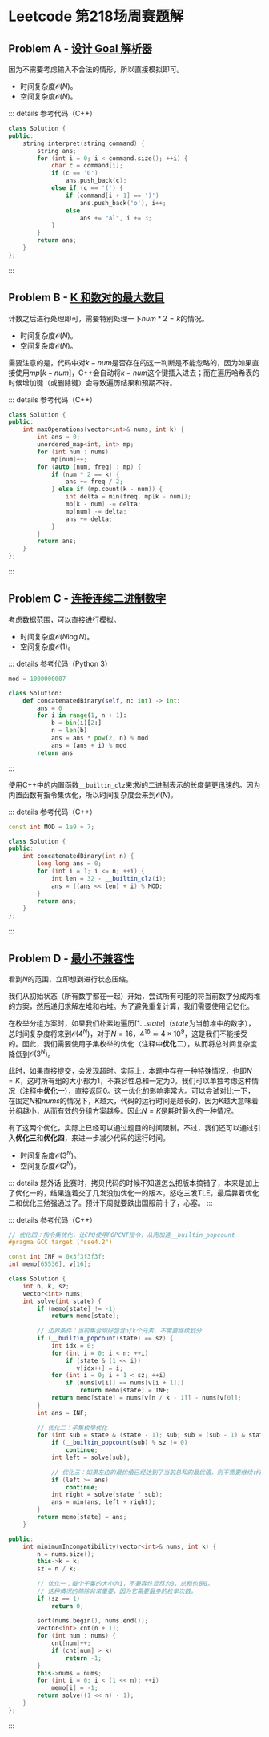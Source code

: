 # Leetcode 第218场周赛题解

## Problem A - [设计 Goal 解析器](https://leetcode-cn.com/problems/goal-parser-interpretation/)

因为不需要考虑输入不合法的情形，所以直接模拟即可。

- 时间复杂度$\mathcal{O}(N)$。
- 空间复杂度$\mathcal{O}(N)$。

::: details 参考代码（C++）

```cpp
class Solution {
public:
    string interpret(string command) {
        string ans;
        for (int i = 0; i < command.size(); ++i) {
            char c = command[i];
            if (c == 'G')
                ans.push_back(c);
            else if (c == '(') {
                if (command[i + 1] == ')')
                    ans.push_back('o'), i++;
                else
                    ans += "al", i += 3;
            }
        }
        return ans;
    }
};
```

:::

## Problem B - [K 和数对的最大数目](https://leetcode-cn.com/problems/max-number-of-k-sum-pairs/)

计数之后进行处理即可，需要特别处理一下$num*2=k$的情况。

- 时间复杂度$\mathcal{O}(N)$。
- 空间复杂度$\mathcal{O}(N)$。

需要注意的是，代码中对$k-num$是否存在的这一判断是不能忽略的，因为如果直接使用$mp[k-num]$，C++会自动将$k-num$这个键插入进去；而在遍历哈希表的时候增加键（或删除键）会导致遍历结果和预期不符。

::: details 参考代码（C++）
```cpp
class Solution {
public:
    int maxOperations(vector<int>& nums, int k) {
        int ans = 0;
        unordered_map<int, int> mp;
        for (int num : nums)
            mp[num]++;
        for (auto [num, freq] : mp) {
            if (num * 2 == k) {
                ans += freq / 2;
            } else if (mp.count(k - num)) {
                int delta = min(freq, mp[k - num]);
                mp[k - num] -= delta;
                mp[num] -= delta;
                ans += delta;
            }
        }
        return ans;
    }
};
```
:::

## Problem C - [连接连续二进制数字](https://leetcode-cn.com/problems/concatenation-of-consecutive-binary-numbers/)

考虑数据范围，可以直接进行模拟。

- 时间复杂度$\mathcal{O}(N\log N)$。
- 空间复杂度$\mathcal{O}(1)$。

::: details 参考代码（Python 3）

```python
mod = 1000000007

class Solution:
    def concatenatedBinary(self, n: int) -> int:
        ans = 0
        for i in range(1, n + 1):
            b = bin(i)[2:]
            n = len(b)
            ans = ans * pow(2, n) % mod
            ans = (ans + i) % mod
        return ans
```

:::

使用C++中的内置函数`__builtin_clz`来求$i$的二进制表示的长度是更迅速的。因为内置函数有指令集优化，所以时间复杂度会来到$\mathcal{O}(N)$。

::: details 参考代码（C++）
```cpp
const int MOD = 1e9 + 7;

class Solution {
public:
    int concatenatedBinary(int n) {
        long long ans = 0;
        for (int i = 1; i <= n; ++i) {
            int len = 32 - __builtin_clz(i);
            ans = ((ans << len) + i) % MOD;
        }
        return ans;
    }
};
```
:::

## Problem D - [最小不兼容性](https://leetcode-cn.com/problems/minimum-incompatibility/)

看到$N$的范围，立即想到进行状态压缩。

我们从初始状态（所有数字都在一起）开始，尝试所有可能的将当前数字分成两堆的方案，然后递归求解左堆和右堆。为了避免重复计算，我们需要使用记忆化。

在枚举分组方案时，如果我们朴素地遍历$[1\dots state]$（$state$为当前堆中的数字），总时间复杂度将来到$\mathcal{O}(4^N)$，对于$N=16$，$4^{16}\simeq4\times10^9$，这是我们不能接受的。因此，我们需要使用子集枚举的优化（注释中**优化二**），从而将总时间复杂度降低到$\mathcal{O}(3^N)$。

此时，如果直接提交，会发现超时。实际上，本题中存在一种特殊情况，也即$N=K$，这时所有组的大小都为$1$，不兼容性总和一定为$0$。我们可以单独考虑这种情况（注释中**优化一**），直接返回$0$。这一优化的影响非常大。可以尝试对比一下，在固定$N$和$nums$的情况下，$K$越大，代码的运行时间是越长的，因为$K$越大意味着分组越小，从而有效的分组方案越多。因此$N=K$是耗时最久的一种情况。

有了这两个优化，实际上已经可以通过题目的时间限制。不过，我们还可以通过引入**优化三**和**优化四**，来进一步减少代码的运行时间。

- 时间复杂度$\mathcal{O}(3^N)$。
- 空间复杂度$\mathcal{O}(2^N)$。

::: details 题外话
比赛时，拷贝代码的时候不知道怎么把版本搞错了，本来是加上了优化一的，结果连着交了几发没加优化一的版本，怒吃三发TLE，最后靠着优化二和优化三勉强通过了。预计下周就要跌出国服前十了，心塞。
:::

::: details 参考代码（C++）

```cpp
// 优化四：指令集优化，让CPU使用POPCNT指令，从而加速__builtin_popcount
#pragma GCC target ("sse4.2")

const int INF = 0x3f3f3f3f;
int memo[65536], v[16];

class Solution {
    int n, k, sz;
    vector<int> nums;
    int solve(int state) {
        if (memo[state] != -1)
            return memo[state];
        
        // 边界条件：当前集合刚好包含n/k个元素，不需要继续划分
        if (__builtin_popcount(state) == sz) {
            int idx = 0;
            for (int i = 0; i < n; ++i)
                if (state & (1 << i))
                   v[idx++] = i;
            for (int i = 0; i + 1 < sz; ++i)
                if (nums[v[i]] == nums[v[i + 1]])
                    return memo[state] = INF;
            return memo[state] = nums[v[n / k - 1]] - nums[v[0]];
        }
        int ans = INF;
        
        // 优化二：子集枚举优化
        for (int sub = state & (state - 1); sub; sub = (sub - 1) & state) {
            if (__builtin_popcount(sub) % sz != 0)
                continue;
            int left = solve(sub);
            
            // 优化三：如果左边的最优值已经达到了当前总和的最优值，则不需要继续计算右边。
            if (left >= ans)
                continue;
            int right = solve(state ^ sub);
            ans = min(ans, left + right);
        }
        return memo[state] = ans;
    }

public:
    int minimumIncompatibility(vector<int>& nums, int k) {
        n = nums.size();
        this->k = k;
        sz = n / k;
        
        // 优化一：每个子集的大小为1，不兼容性显然为0，总和也是0。
        // 这种情况的筛除非常重要，因为它需要最多的枚举次数。
        if (sz == 1)
            return 0;
        
        sort(nums.begin(), nums.end());
        vector<int> cnt(n + 1);
        for (int num : nums) {
            cnt[num]++;
            if (cnt[num] > k)
                return -1;
        }
        this->nums = nums;
        for (int i = 0; i < (1 << n); ++i)
            memo[i] = -1;
        return solve((1 << n) - 1);
    }
};
```

:::

<Utterances />
